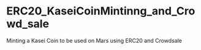 # ERC20_KaseiCoinMintinng_and_Crowd_sale
Minting a Kasei Coin to be used on Mars using ERC20 and Crowdsale
